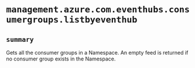 # `management.azure.com.eventhubs.consumergroups.listbyeventhub`

## `summary`
Gets all the consumer groups in a Namespace. An empty feed is returned if no consumer group exists in the Namespace.


